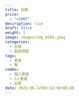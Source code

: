 ```yaml
---
title: 白飯
price:
  - "+20NT"
description: rice
draft: false
weight: 1
image: images/img_0204.jpeg
categories:
  - 台菜
  - 副餐搭配
tags:
  - 素食
  - 飯
combo:
  - 個人套餐
  - 2人套餐
  - 台菜  
date: 2023-08-12T03:52:50+08:00
---
```



